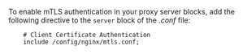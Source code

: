 To enable mTLS authentication in your proxy server blocks, add the
following directive to the `server` block of the *.conf* file:
```
    # Client Certificate Authentication
    include /config/nginx/mtls.conf;
```